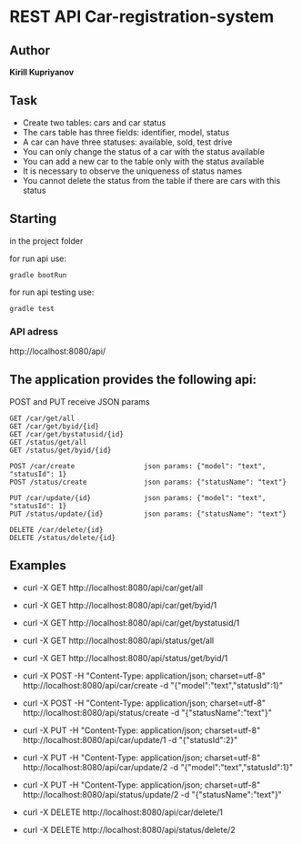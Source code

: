 # REST API Car-registration-system

## Author

**Kirill Kupriyanov**

## Task

* Create two tables: cars and car status
* The cars table has three fields: identifier, model, status
* A car can have three statuses: available, sold, test drive
* You can only change the status of a car with the status available
* You can add a new car to the table only with the status available
* It is necessary to observe the uniqueness of status names
* You cannot delete the status from the table if there are cars with this status

## Starting

in the project folder

for run api use:
```
gradle bootRun
```
for run api testing use:
```
gradle test
```

### API adress

http://localhost:8080/api/

## The application provides the following api:

 POST and PUT receive JSON params

```
GET /car/get/all
GET /car/get/byid/{id}
GET /car/get/bystatusid/{id}
GET /status/get/all
GET /status/get/byid/{id}
```
```
POST /car/create                 json params: {"model": "text", "statusId": 1}
POST /status/create              json params: {"statusName": "text"}
```
```
PUT /car/update/{id}             json params: {"model": "text", "statusId": 1}
PUT /status/update/{id}          json params: {"statusName": "text"}
```
```
DELETE /car/delete/{id}
DELETE /status/delete/{id}
```

## Examples

* curl -X GET http://localhost:8080/api/car/get/all
* curl -X GET http://localhost:8080/api/car/get/byid/1
* curl -X GET http://localhost:8080/api/car/get/bystatusid/1
* curl -X GET http://localhost:8080/api/status/get/all
* curl -X GET http://localhost:8080/api/status/get/byid/1

* curl -X POST -H "Content-Type: application/json; charset=utf-8" http://localhost:8080/api/car/create  -d "{\"model\":\"text\",\"statusId\":1}"
* curl -X POST -H "Content-Type: application/json; charset=utf-8" http://localhost:8080/api/status/create  -d "{\"statusName\":\"text\"}"

* curl -X PUT -H "Content-Type: application/json; charset=utf-8" http://localhost:8080/api/car/update/1  -d "{\"statusId\":2}"
* curl -X PUT -H "Content-Type: application/json; charset=utf-8" http://localhost:8080/api/car/update/2  -d "{\"model\":\"text\",\"statusId\":1}"
* curl -X PUT -H "Content-Type: application/json; charset=utf-8" http://localhost:8080/api/status/update/2  -d "{\"statusName\":\"text\"}"

* curl -X DELETE http://localhost:8080/api/car/delete/1
* curl -X DELETE http://localhost:8080/api/status/delete/2